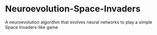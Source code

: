# Neuroevolution-Space-Invaders
A neuroevolution algorithm that evolves neural networks to play a simple Space Invaders-like game

